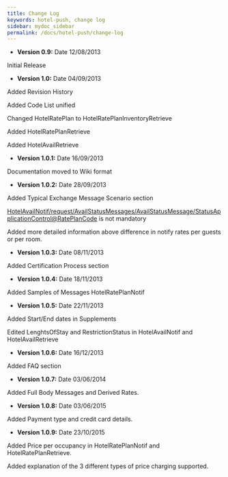 ```yaml
---
title: Change Log
keywords: hotel-push, change log
sidebar: mydoc_sidebar
permalink: /docs/hotel-push/change-log
---
```




-   **Version 0.9:** Date 12/08/2013

Initial Release



-   **Version 1.0:** Date 04/09/2013

Added Revision History

Added Code List unified

Changed HotelRatePlan to HotelRatePlanInventoryRetrieve

Added HotelRatePlanRetrieve

Added HotelAvailRetrieve



-   **Version 1.0.1:** Date 16/09/2013

Documentation moved to Wiki format



-   **Version 1.0.2:** Date 28/09/2013

Added Typical Exchange Message Scenario section

<HotelAvailNotif/request/AvailStatusMessages/AvailStatusMessage/StatusApplicationControl@RatePlanCode>
is not mandatory

Added more detailed information above difference in notify rates per
guests or per room.



-   **Version 1.0.3:** Date 08/11/2013

Added Certification Process section



-   **Version 1.0.4:** Date 18/11/2013

Added Samples of Messages HotelRatePlanNotif



-   **Version 1.0.5:** Date 22/11/2013

Added Start/End dates in Supplements

Edited LenghtsOfStay and RestrictionStatus in HotelAvailNotif and
HotelAvailRetrieve



-   **Version 1.0.6:** Date 16/12/2013

Added FAQ section



-   **Version 1.0.7:** Date 03/06/2014

Added Full Body Messages and Derived Rates.



-   **Version 1.0.8:** Date 03/06/2015

Added Payment type and credit card details.



-   **Version 1.0.9:** Date 23/10/2015

Added Price per occupancy in HotelRatePlanNotif and
HotelRatePlanRetrieve.

Added explanation of the 3 different types of price charging supported.


